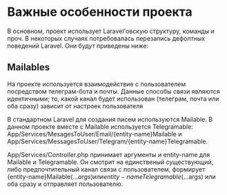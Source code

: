 # Важные особенности проекта

В основном, проект использует Laravel'овскую структуру, команды и проч.
В некоторых случаях потребовалась перезапись дефолтных поведений Laravel. Они будут приведены ниже:

## Mailables

На проекте используется взаимодействие с пользователем посредством телеграм-бота и почты. Данные способы связи являются идентичными; то, какой канал будет использован (телеграм, почта или оба сразу) зависит от настроек пользователя

В стандартном Laravel для создания писем используются Mailable. 
В данном проекте вместе с Mailable используется Telegramable: 
  App/Services/MesagesToUser/Email/{entity-name}Mailable 
  и App/Services/MessagesToUser/Telegram/{entity-name}Telegramable.

App/Services/Controller.php принимает аргументы и entity-name для Mailable и Telegramable. Он смотрит на единственый существующий, либо предпочтительный канал связи с пользователем, формирует {entity-name}Mailable(...$args) или {entity-name}Telegramable(...$args) или оба сразу и отправляет пользователю.